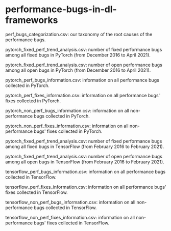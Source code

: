 # performance-bugs-in-dl-frameworks

perf_bugs_categorization.csv: our taxonomy of the root causes of the performance bugs.

pytorch_fixed_perf_trend_analysis.csv: number of fixed performance bugs among all fixed bugs in PyTorch (from December 2016 to April 2021).

pytorch_fixed_perf_trend_analysis.csv: number of open performance bugs among all open bugs in PyTorch (from December 2016 to April 2021).

pytorch_perf_bugs_information.csv: information on all performance bugs collected in PyTorch.

pytorch_perf_fixes_information.csv: information on all performance bugs' fixes collected in PyTorch.

pytorch_non_perf_bugs_information.csv: information on all non-performance bugs collected in PyTorch.

pytorch_non_perf_fixes_information.csv: information on all non-performance bugs' fixes collected in PyTorch.

pytorch_fixed_perf_trend_analysis.csv: number of fixed performance bugs among all fixed bugs in TensorFlow (from February 2016 to February 2021).

pytorch_fixed_perf_trend_analysis.csv: number of open performance bugs among all open bugs in TensorFlow (from February 2016 to February 2021).

tensorflow_perf_bugs_information.csv: information on all performance bugs collected in TensorFlow.

tensorflow_perf_fixes_information.csv: information on all performance bugs' fixes collected in TensorFlow.

tensorflow_non_perf_bugs_information.csv: information on all non-performance bugs collected in TensorFlow.

tensorflow_non_perf_fixes_information.csv: information on all non-performance bugs' fixes collected in TensorFlow.
